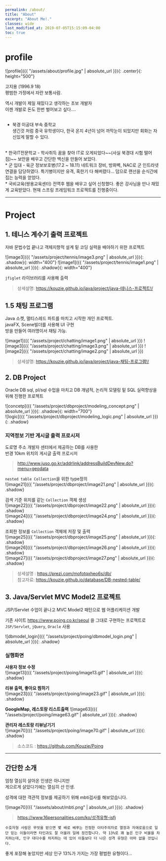 ```yaml
---
permalink: /about/
title: "About"
excerpt: "About Me!."
classes: wide
last_modified_at: 2019-07-05T15:15:09-04:00
toc: true
---
```


# profile

![profile]({{ "/assets/about/profile.jpg" | absolute_url }}){: .center}{: height="500"}  

고지용 (1996.9 18)   
평범한 가정에서 자란 보통사람.  

역시 개발이 제일 재밌다고 생각하는 초보 개발자  
이젠 개발로 돈도 한번 벌어보고 싶다....  

## 

* 북경 이공대 부속 중학교   
  생긴것 처럼 중국 유학생이다, 한국 온지 4년이 넘어 까막눈이 되었지만 회화는 자신있게 말할 수 있다.  
<br>
* 한국IT전문학교 - 학사취득  
  꿈을 찾아 IT로 오게되었다~~(사실 북경대 시험 떨어짐)~~ 보안을 배우고 간단한 백신을 만들어 보았다.  
<br>
* 군 입대 - 육군 정보보호병(17.2 ~ 18.11)  
  네트워크 장비, 방화벽, NAC로 군 인트라넷 연결을 담당하였다. 특기병이지만 유격, 혹한기 다 해버렸다... 덤으로 랜선을 순식간에 집는 능력을 얻었다.   
<br>
* 국비교육(쌍용교육센터)  
  전역후 웹을 배우고 싶어 신청했다. 좋은 강사님을 만나 재밌게 교육받았다. 현재 스프링 프레임워크 프로젝트를 진행중이다.   

---


# Project

## 1. 테니스 계수기 출력 프로젝트

자바 문법수업 끝나고 객체지향적 설계 밑 코딩 실력을 배야하기 위한 프로젝트  

![image3]({{ "/assets/project/tennis/image3.png" | absolute_url }}){: .shadow}{: width="400"}
![image1]({{ "/assets/project/tennis/image1.png" | absolute_url }}){: .shadow}{: width="400"} 

`jfiglet` 라이브러리를 사용해 출력

> 상세설명: <a>https://kouzie.github.io/java/project/java-테니스-프로젝트!/</a>

## 1.5 채팅 프로그램

Java 소켓, 멀티스레드 파트를 마치고 시작한 개인 프로젝트.  
javaFX, Scene빌더를 사용해 UI 구현  
방을 만들어 여러명이서 채팅 가능.

![image1]({{ "/assets/project/chatting/image1.png" | absolute_url }})
![image3]({{ "/assets/project/chatting/image3.png" | absolute_url }})
![image2]({{ "/assets/project/chatting/image2.png" | absolute_url }})  

> 상세설명: <a>https://kouzie.github.io/java/project/java-채팅-프로그램!/</a>


## 2. DB Project  

Oracle DB sql, pl/sql 수업을 마치고 DB 개념적, 논리적 모델링 밑 SQL 실력향상을 위해 진행한 프로젝트  

![concetp]({{ "/assets/project/dbproject/modeling_concept.png" | absolute_url }}){: .shadow}{: width="700"}    
![logic]({{ "/assets/project/dbproject/modeling_logic.png" | absolute_url }}){: .shadow}  

### 지역정보 기반 게시글 출력 프로시저

도로명 주소 개발자 센터에서 제공하는 DB를 사용한  
반경 10km 위치의 게시글 출력 프로시저  

> http://www.juso.go.kr/addrlink/addressBuildDevNew.do?menu=geodata

`nested table Collection`을 위한 type정의    
![image21]({{ "/assets/project/dbproject/image21.png" | absolute_url }}){: .shadow}  

검색 기준 위치를 같는 `Collection` 객체 생성  
![image22]({{ "/assets/project/dbproject/image22.png" | absolute_url }}){: .shadow}  
![image24]({{ "/assets/project/dbproject/image24.png" | absolute_url }}){: .shadow}  

조회한 정보를 `Collection` 객체에 저장 및 출력  
![image25]({{ "/assets/project/dbproject/image25.png" | absolute_url }}){: .shadow}  
![image26]({{ "/assets/project/dbproject/image26.png" | absolute_url }}){: .shadow}  
![image27]({{ "/assets/project/dbproject/image27.png" | absolute_url }}){: .shadow}  

> 상세설명 : <a>https://prezi.com/mofotqxheo6s/db/</a>  
> 참고자료: <a>https://kouzie.github.io/database/DB-nested-table/</a>


## 3. Java/Servlet MVC Model2 프로젝트

JSP/Servlet 수업이 끝나고 MVC Model2 패턴으로 웹 어플리케이션 개발  

기존 사이트 https://www.poing.co.kr/seoul 을 그대로 구현하는 프로젝트로 `JSP/Servlet`, `jQuery`, `Oracle` 사용

![dbmodel_login]({{ "/assets/project/poing/dbmodel_login.png" | absolute_url }}){: .shadow}  

### 실행화면  

**사용자 정보 수정**  
![image13]({{ "/assets/project/poing/image13.gif" | absolute_url }}){: .shadow}   

**리뷰 출력, 좋아요 찜하기**  
![image23]({{ "/assets/project/poing/image23.gif" | absolute_url }}){: .shadow}  

**GoogleMap, 레스토랑 리스트출력**
![image63]({{ "/assets/project/poing/image63.gif" | absolute_url }}){: .shadow}  

**관리자 레스토랑 리뷰남기기**  
![image70]({{ "/assets/project/poing/image70.gif" | absolute_url }}){: .shadow}  


> 소스코드 : <a>https://github.com/Kouzie/Poing</a>


---

## 간단한 소개  

엄청 열심히 살아온 인생은 아니지만  
게으르게 살았다기에는 열심히 산 인생.  

성격에 대한 객관적 정보를 제공하기 위해 mbti검사를 해보았습니다.   

![image70]({{ "/assets/about/mbti.png" | absolute_url }}){: .shadow}  
> <a>https://www.16personalities.com/ko/성격유형-isfj</a>  

`수호자형 사람은 무엇을 받으면 몇 배로 베푸는 진정한 이타주의자로 열정과 자애로움으로 일단 믿는 이들이라면 타인과도 잘 어울려 일에 정진합니다. 약 13%로 꽤 높은 인구 비율을 차지하는데, 인구 대다수를 차지하는 데 있어 이들보다 더 나은 성격 유형은 아마 없을 것입니다. `

좋게 포장해 놓았지만 세상 인구 13%가 가지는 가장 평범한 유형이다...


